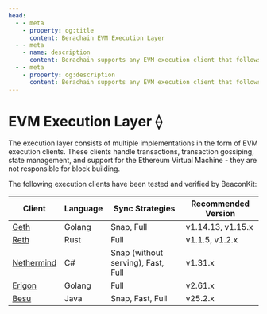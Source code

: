 ```yaml
---
head:
  - - meta
    - property: og:title
      content: Berachain EVM Execution Layer
  - - meta
    - name: description
      content: Berachain supports any EVM execution client that follows the Engine API
  - - meta
    - property: og:description
      content: Berachain supports any EVM execution client that follows the Engine API
---
```


# EVM Execution Layer ⟠

The execution layer consists of multiple implementations in the form of EVM execution clients. These clients handle transactions, transaction gossiping, state management, and support for the Ethereum Virtual Machine - they are not responsible for block building.

The following execution clients have been tested and verified by BeaconKit:

| Client                                                            | Language | Sync Strategies                      | Recommended Version |
|-------------------------------------------------------------------|----------|--------------------------------------|----------------------|
| [Geth](https://github.com/ethereum/go-ethereum)                   | Golang   | Snap, Full                           | v1.14.13, v1.15.x
| [Reth](https://github.com/paradigmxyz/reth)                       | Rust     | Full                                 | v1.1.5, v1.2.x    
| [Nethermind](https://github.com/NethermindEth/nethermind)         | C#       | Snap (without serving), Fast, Full   | v1.31.x           
| [Erigon](https://github.com/ledgerwatch/erigon)                   | Golang   | Full                                 | v2.61.x           
| [Besu](https://github.com/hyperledger/besu/)                      | Java     | Snap, Fast, Full                     | v25.2.x     
